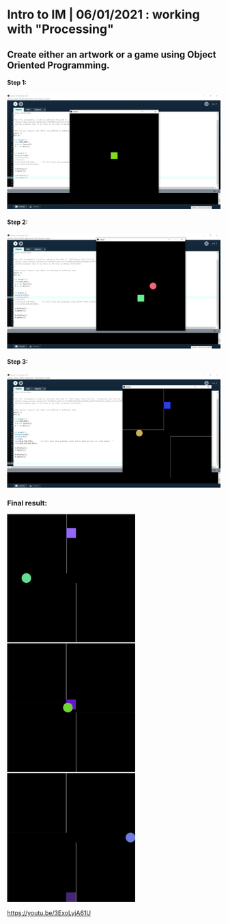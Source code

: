 # Intro to IM | 06/01/2021 : working with "Processing"

## Create either an artwork or a game using Object Oriented Programming.


#### Step 1:
<img src="step1.png" width="500" />

#### Step 2:
<img src="step2.png" width="500" />


#### Step 3:
<img src="final.png" width="500" />

### Final result:
<img src="final1.png" width="300" />
<img src="final2.png" width="300" />
<img src="final3.png" width="300" />


https://youtu.be/3ExoLyjA61U




